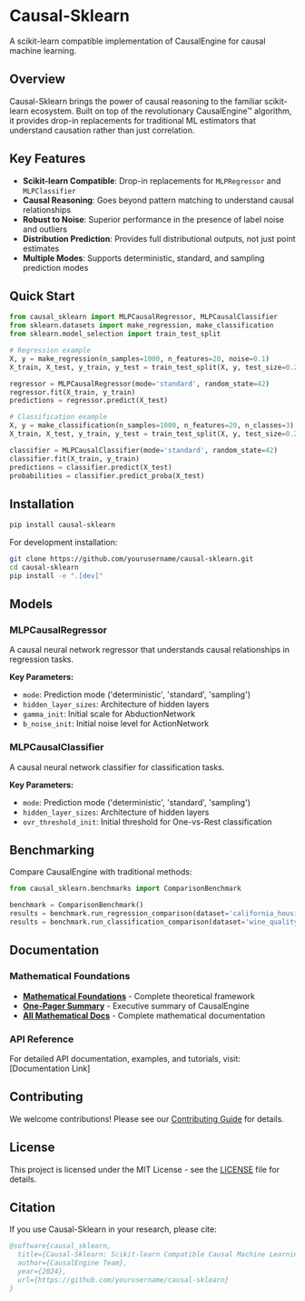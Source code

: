# Causal-Sklearn

A scikit-learn compatible implementation of CausalEngine for causal machine learning.

## Overview

Causal-Sklearn brings the power of causal reasoning to the familiar scikit-learn ecosystem. Built on top of the revolutionary CausalEngine™ algorithm, it provides drop-in replacements for traditional ML estimators that understand causation rather than just correlation.

## Key Features

- **Scikit-learn Compatible**: Drop-in replacements for `MLPRegressor` and `MLPClassifier`
- **Causal Reasoning**: Goes beyond pattern matching to understand causal relationships
- **Robust to Noise**: Superior performance in the presence of label noise and outliers
- **Distribution Prediction**: Provides full distributional outputs, not just point estimates
- **Multiple Modes**: Supports deterministic, standard, and sampling prediction modes

## Quick Start

```python
from causal_sklearn import MLPCausalRegressor, MLPCausalClassifier
from sklearn.datasets import make_regression, make_classification
from sklearn.model_selection import train_test_split

# Regression example
X, y = make_regression(n_samples=1000, n_features=20, noise=0.1)
X_train, X_test, y_train, y_test = train_test_split(X, y, test_size=0.2)

regressor = MLPCausalRegressor(mode='standard', random_state=42)
regressor.fit(X_train, y_train)
predictions = regressor.predict(X_test)

# Classification example
X, y = make_classification(n_samples=1000, n_features=20, n_classes=3)
X_train, X_test, y_train, y_test = train_test_split(X, y, test_size=0.2)

classifier = MLPCausalClassifier(mode='standard', random_state=42)
classifier.fit(X_train, y_train)
predictions = classifier.predict(X_test)
probabilities = classifier.predict_proba(X_test)
```

## Installation

```bash
pip install causal-sklearn
```

For development installation:

```bash
git clone https://github.com/yourusername/causal-sklearn.git
cd causal-sklearn
pip install -e ".[dev]"
```

## Models

### MLPCausalRegressor

A causal neural network regressor that understands causal relationships in regression tasks.

**Key Parameters:**
- `mode`: Prediction mode ('deterministic', 'standard', 'sampling')
- `hidden_layer_sizes`: Architecture of hidden layers
- `gamma_init`: Initial scale for AbductionNetwork
- `b_noise_init`: Initial noise level for ActionNetwork

### MLPCausalClassifier

A causal neural network classifier for classification tasks.

**Key Parameters:**
- `mode`: Prediction mode ('deterministic', 'standard', 'sampling')
- `hidden_layer_sizes`: Architecture of hidden layers
- `ovr_threshold_init`: Initial threshold for One-vs-Rest classification

## Benchmarking

Compare CausalEngine with traditional methods:

```python
from causal_sklearn.benchmarks import ComparisonBenchmark

benchmark = ComparisonBenchmark()
results = benchmark.run_regression_comparison(dataset='california_housing')
results = benchmark.run_classification_comparison(dataset='wine_quality')
```

## Documentation

### Mathematical Foundations
- **[Mathematical Foundations](docs/MATHEMATICAL_FOUNDATIONS.md)** - Complete theoretical framework
- **[One-Pager Summary](docs/ONE_PAGER.md)** - Executive summary of CausalEngine
- **[All Mathematical Docs](docs/)** - Complete mathematical documentation

### API Reference
For detailed API documentation, examples, and tutorials, visit: [Documentation Link]

## Contributing

We welcome contributions! Please see our [Contributing Guide](CONTRIBUTING.md) for details.

## License

This project is licensed under the MIT License - see the [LICENSE](LICENSE) file for details.

## Citation

If you use Causal-Sklearn in your research, please cite:

```bibtex
@software{causal_sklearn,
  title={Causal-Sklearn: Scikit-learn Compatible Causal Machine Learning},
  author={CausalEngine Team},
  year={2024},
  url={https://github.com/yourusername/causal-sklearn}
}
```